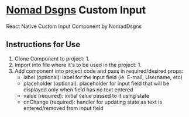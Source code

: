 # [Nomad Dsgns](https://www.nomaddsgns.com) Custom Input
React Native Custom Input Component by NomadDsgns 

## Instructions for Use ##
1. Clone Component to project:
    1. 
2. Import into file where it's to be used in the project:
    1.
3. Add component into project code and pass in required/desired props:
    - label (optional): label for the input field (ie. E-mail, Username, etc)
    - placeholder (optional): placeholder for input field that will be displayed only when field has no text entered
    - value (required): initial value passed to it using state 
    - onChange (required): handler for updating state as text is entered/removed from input field